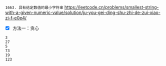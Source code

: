 
`1663. 具有给定数值的最小字符串` https://leetcode.cn/problems/smallest-string-with-a-given-numeric-value/solution/ju-you-gei-ding-shu-zhi-de-zui-xiao-zi-f-e0e4/
- [x] 方法一：贪心

```
3
27
5
73
19
123
```
